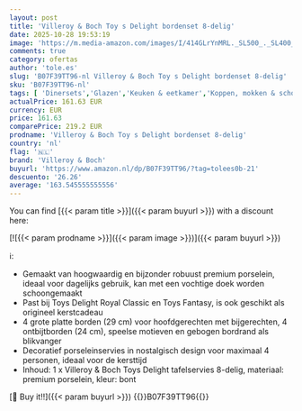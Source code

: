 ```yaml
---
layout: post
title: 'Villeroy & Boch Toy s Delight bordenset 8-delig'
date: 2025-10-28 19:53:19
image: 'https://m.media-amazon.com/images/I/414GLrYnMRL._SL500_._SL400_.jpg'
comments: true
category: ofertas
author: 'tole.es'
slug: 'B07F39TT96-nl Villeroy & Boch Toy s Delight bordenset 8-delig'
sku: 'B07F39TT96-nl'
tags: [ 'Dinersets','Glazen','Keuken & eetkamer','Koppen, mokken & schotels','Servies','Serviesgoed','Serviesgoed & serveerbestek','Serviessets','Wonen & keuken','villeroy & boch','🇳🇱', ]
actualPrice: 161.63 EUR
currency: EUR
price: 161.63
comparePrice: 219.2 EUR
prodname: 'Villeroy & Boch Toy s Delight bordenset 8-delig'
country: 'nl'
flag: '🇳🇱'
brand: 'Villeroy & Boch'
buyurl: 'https://www.amazon.nl/dp/B07F39TT96/?tag=tolees0b-21'
descuento: '26.26'
average: '163.545555555556'
---
```


You can find [{{< param title >}}]({{< param buyurl >}}) with a discount here:

[![{{< param prodname >}}]({{< param image >}})]({{< param buyurl >}})

ℹ️:

- Gemaakt van hoogwaardig en bijzonder robuust premium porselein, ideaal voor dagelijks gebruik, kan met een vochtige doek worden schoongemaakt
- Past bij Toys Delight Royal Classic en Toys Fantasy, is ook geschikt als origineel kerstcadeau
- 4 grote platte borden (29 cm) voor hoofdgerechten met bijgerechten, 4 ontbijtborden (24 cm), speelse motieven en gebogen bordrand als blikvanger
- Decoratief porseleinservies in nostalgisch design voor maximaal 4 personen, ideaal voor de kersttijd
- Inhoud: 1 x Villeroy & Boch Toys Delight tafelservies 8-delig, materiaal: premium porselein, kleur: bont

[🛒 Buy it!!]({{< param buyurl >}})
{{<world>}}B07F39TT96{{</world>}}
